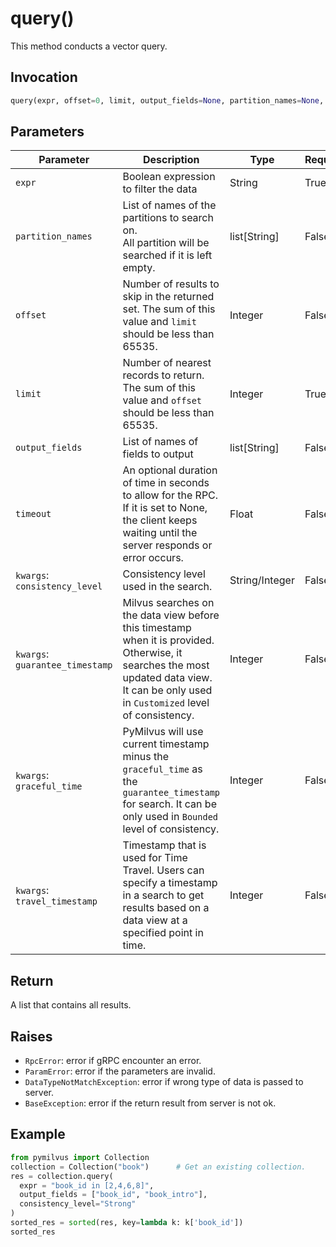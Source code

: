 # query()

This method conducts a vector query.

## Invocation

```python
query(expr, offset=0, limit, output_fields=None, partition_names=None, timeout=None, **kwargs)
```

## Parameters

| Parameter         | Description                                                   | Type               | Required |
| ----------------- | ------------------------------------------------------------- | ------------------ | -------- |
| `expr`            | Boolean expression to filter the data                         | String             | True     |
| `partition_names` | List of names of the partitions to search on. </br>All partition will be searched if it is left empty.                                                                              | list[String]       | False    |
| `offset`          | Number of results to skip in the returned set. The sum of this value and `limit` should be less than 65535.                           | Integer            | False     |
| `limit`           | Number of nearest records to return. The sum of this value and `offset` should be less than 65535.                          | Integer            | True     |
| `output_fields`   | List of names of fields to output                             | list[String]       | False    |
| `timeout`         | An optional duration of time in seconds to allow for the RPC. If it is set to None, the client keeps waiting until the server responds or error occurs.                                                | Float              | False    |
| `kwargs`: `consistency_level`|Consistency level used in the search. | String/Integer              | False    |
| `kwargs`: `guarantee_timestamp`|Milvus searches on the data view before this timestamp when it is provided. Otherwise, it searches the most updated data view. It can be only used in `Customized` level of consistency. | Integer              | False    |
| `kwargs`: `graceful_time`|PyMilvus will use current timestamp minus the `graceful_time` as the `guarantee_timestamp` for search. It can be only used in `Bounded` level of consistency. | Integer              | False    |
| `kwargs`: `travel_timestamp`|Timestamp that is used for Time Travel. Users can specify a timestamp in a search to get results based on a data view at a specified point in time.| Integer              | False    |

## Return

A list that contains all results.

## Raises

- `RpcError`: error if gRPC encounter an error.
- `ParamError`: error if the parameters are invalid.
- `DataTypeNotMatchException`: error if wrong type of data is passed to server.
- `BaseException`: error if the return result from server is not ok.

## Example

```python
from pymilvus import Collection
collection = Collection("book")      # Get an existing collection.
res = collection.query(
  expr = "book_id in [2,4,6,8]", 
  output_fields = ["book_id", "book_intro"],
  consistency_level="Strong"
)
sorted_res = sorted(res, key=lambda k: k['book_id'])
sorted_res
```
